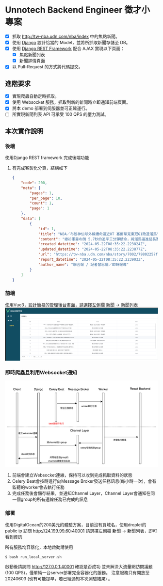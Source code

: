 # Unnotech Backend Engineer 徵才小專案

- [x] 抓取 http://tw-nba.udn.com/nba/index 中的焦點新聞。 
- [x] 使用 [Django](https://www.djangoproject.com/) 設計恰當的 Model，並將所抓取新聞存儲至 DB。 
- [x] 使用 [Django REST Framework](http://www.django-rest-framework.org/) 配合 AJAX 實現以下頁面：
  - [x] 焦點新聞列表
  - [x] 新聞詳情頁面
- [x] 以 Pull-Request 的方式將代碼提交。
	
## 進階要求
- [x] 實現爬蟲自動定時抓取。
- [x] 使用 Websocket 服務，抓取到新的新聞時立即通知前端頁面。
- [x] 將本 demo 部署到伺服器並可正確運行。 
- [ ] 所實現新聞列表 API 可承受 100 QPS 的壓力測試。

## 本次實作說明
### 後端
使用Django REST framework 完成後端功能

1. 有完成客製化分頁，結構如下
    ```json
    {
        "code": 200,
        "meta": {
            "pages": 1,
            "per_page": 10,
            "count": 1,
            "page": 1
        },
        "data": [
            {
                "id": 1,
                "title": "NBA／布朗神仙球外線續命逼近OT 塞爾蒂克東冠G1險退溜馬",
                "content": "綠衫軍靠布朗 5.7秒的追平三分彈續命，將溜馬逼進延長賽後勝出。 美聯社\n由塞爾蒂克隊和溜馬隊進行的東區決賽今天點燃戰火，塞爾蒂克開賽打出12：0強攻，但溜馬展現韌性，半場打完追平比數，第三節再從13分落後逆轉戰局，第四節一舉反超，不過綠衫軍靠布朗（Jaylen Brown） 5.7秒的追平三分彈續命，延長賽泰托姆（Jayson Tatum）再有連拿6分演出，讓「綠衫軍」驚險以133：128搶下首勝。\n例行賽打下聯盟最佳戰績的塞爾蒂克，前兩輪都只花5戰就晉級，今天面對前一輪打滿7戰才出線的溜馬，「綠衫軍」再打出12：0的開賽猛攻，但溜馬在中鋒透納（Myles Turner）領軍下縮小差距，首節打完追近到31：34，第二節更在哈利伯頓（Tyrese Haliburton）大號壓線三分彈下以64：64追平比分。\n第三節溜馬在哈利伯頓連拿5分下反超比數，但塞爾蒂克靠老將霍福特（Al Horford）外線破網回應一波28：10猛攻，領先擴大到92：79，不過溜馬有席亞康、麥克康奈爾（T.J. McConnell）和奈史密斯（Aaron Nesmith）回敬9：0攻勢回到比賽，哈利伯頓更投進彈框進球的壓哨三分彈，三節打完再將比數緊咬到93：94。\n第四節席亞康（Pascal Siakam）進球讓溜馬1分反超，拉鋸時刻奈哈德（Andrew Nembhard）也加入得分行列，他最後39.1秒進球更讓溜馬取得117：114領先。\n塞爾蒂克追分階段泰托姆外線失手，雖靠溜馬失誤再有進攻機會，懷特（Derrick White）切入和泰托姆的外線也無果，不過溜馬再出現失誤，讓塞爾蒂克球星布朗5.7秒投進底角追平外線；溜馬最後一擊哈利伯頓再被守住，比賽117：117進入延長賽。\nJAYLEN BROWN TIES THE GAME AT 117!\n5 SECONDS REMAINING IN GAME 1 ON ESPN\n#NBAConferenceFinals\npresented by Google Pixel\npic.twitter.com/QS6b3v8Kjy\n加時5分鐘分數仍拉鋸，哈利伯頓3罰俱中讓溜馬超前，泰托姆馬上以「3分打」回應，最後42秒再飆進弧頂三分彈，連拿6分助綠衫軍取得127：123領先。\nJAYSON TATUM DRILLS THE 3!\nHe's got 8 PTS in OT... C's go up 4 with 42 seconds remaining in Game 1 🔥\nhttps://t.co/szuUpO3C6X\npic.twitter.com/5fPVKMCS1R\n溜馬讀秒階段再出現失誤，追分無力下以5分差錯過大好奪勝機會。\n泰托姆OT覺醒連拿6分率綠衫軍甩開溜馬糾纏。 美聯社\n泰托姆攻下全場最高36分外帶12籃板，布朗和哈勒戴各有26分和28分演出；溜馬以哈利伯頓25分最高，席亞康和透納各拿24分和23分，但團隊出現21失誤，成錯過首勝關鍵。\n塞爾蒂克奪勝還有好消息，長人波爾辛吉斯（Kristaps Porzingis）因右腿傷勢持續缺陣，不過今天傳出好消息，他有望在東區決賽回歸，可能的復出日是系列賽第4戰，屆時比賽將在溜馬主場進行。\n▪ 布朗神仙球續命逼近OT！塞爾蒂克G1驚險擊退溜馬 掌握最新系列賽戰況\n▶▶▶這裡看即時比分與數據統計",
                "created_datetime": "2024-05-22T08:35:22.223824Z",
                "updated_datetime": "2024-05-22T08:35:22.223877Z",
                "url": "https://tw-nba.udn.com/nba/story/7002/7980225?from=udn_ch2000_menu_v2_main_index",
                "report_datetime": "2024-05-22T08:35:22.223903Z",
                "author_name": "聯合報 / 記者曾思儒／即時報導"
            }
        ]
    }
    ```
### 前端
使用Vue3，設計簡易的管理後台畫面，請選擇左側欄 新聞 → 新聞列表
![frontend.png](frontend.png)

### 即時爬蟲且利用Websocket通知
![websocket.png](websocket.png)
1. 前端會建立Websocket連線，保持可以收到完成抓取資料的狀態
2. Celery Beat會按時進行向Message Broker發送任務訊息(每小時一次)，會有監聽的worker會去執行任務
3. 完成任務後會儲存結果，並通知Channel Layer，Channel Layer會通知在同一個group的所有連線任務已完成的訊息

### 部署
使用DigitalOcean的200美元的體驗方案，目前沒有買域名，使用droplet的public ip
訪問 http://24.199.99.60:40001 請選擇左側欄 新聞 → 新聞列表，即可看到資訊

所有服務均容器化，本地啟動請使用

```bash
$ bash run_local_server.sh
```
啟動後請訪問 http://127.0.0.1:40001
確認是否成功
並未解決大流量網訪問議題(100 QPS)，僅單純一台server部署完全容器化的服務。
注意服務只有開放至 20240603 (也有可能提早，若已經通知本次測驗結果) 。